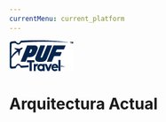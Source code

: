 ```yaml
---
currentMenu: current_platform
---
```

![PUF Logo](../assets/images/logos/puf-logo-blue.png)

# Arquitectura Actual
